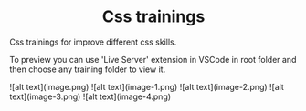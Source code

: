 <h1 align="center">Css trainings</h1>
<p>
Css trainings for improve different css skills.
</p>
<p>
To preview you can use 'Live Server' extension in VSCode in root folder and then choose any training folder to view it.
</p>
![alt text](image.png)
![alt text](image-1.png)
![alt text](image-2.png)
![alt text](image-3.png)
![alt text](image-4.png)
